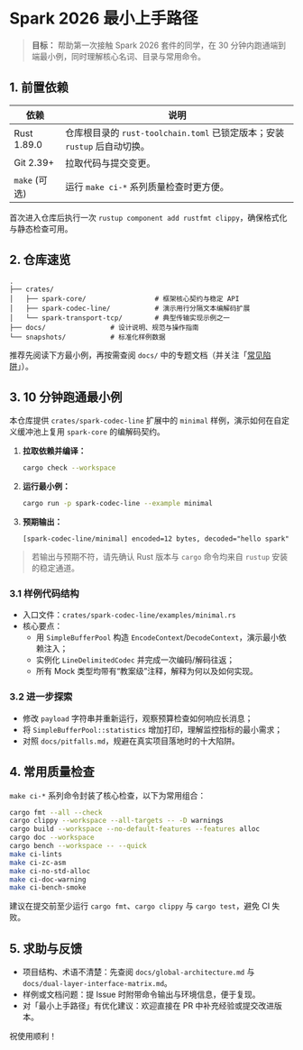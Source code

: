 # Spark 2026 最小上手路径

> **目标：** 帮助第一次接触 Spark 2026 套件的同学，在 30 分钟内跑通端到端最小例，同时理解核心名词、目录与常用命令。

## 1. 前置依赖

| 依赖 | 说明 |
| --- | --- |
| Rust 1.89.0 | 仓库根目录的 `rust-toolchain.toml` 已锁定版本；安装 `rustup` 后自动切换。 |
| Git 2.39+ | 拉取代码与提交变更。 |
| `make` (可选) | 运行 `make ci-*` 系列质量检查时更方便。 |

首次进入仓库后执行一次 `rustup component add rustfmt clippy`，确保格式化与静态检查可用。

## 2. 仓库速览

```
.
├── crates/
│   ├── spark-core/                 # 框架核心契约与稳定 API
│   ├── spark-codec-line/           # 演示用行分隔文本编解码扩展
│   └── spark-transport-tcp/        # 典型传输实现示例之一
├── docs/                # 设计说明、规范与操作指南
└── snapshots/           # 标准化样例数据
```

推荐先阅读下方最小例，再按需查阅 `docs/` 中的专题文档（并关注「[常见陷阱](./pitfalls.md)」）。

## 3. 10 分钟跑通最小例

本仓库提供 `crates/spark-codec-line` 扩展中的 `minimal` 样例，演示如何在自定义缓冲池上复用 `spark-core` 的编解码契约。

1. **拉取依赖并编译：**
   ```bash
   cargo check --workspace
   ```
2. **运行最小例：**
   ```bash
   cargo run -p spark-codec-line --example minimal
   ```
3. **预期输出：**
   ```text
   [spark-codec-line/minimal] encoded=12 bytes, decoded="hello spark"
   ```

> 若输出与预期不符，请先确认 Rust 版本与 `cargo` 命令均来自 `rustup` 安装的稳定通道。

### 3.1 样例代码结构

- 入口文件：`crates/spark-codec-line/examples/minimal.rs`
- 核心要点：
  - 用 `SimpleBufferPool` 构造 `EncodeContext`/`DecodeContext`，演示最小依赖注入；
  - 实例化 `LineDelimitedCodec` 并完成一次编码/解码往返；
  - 所有 Mock 类型均带有“教案级”注释，解释为何以及如何实现。

### 3.2 进一步探索

- 修改 `payload` 字符串并重新运行，观察预算检查如何响应长消息；
- 将 `SimpleBufferPool::statistics` 增加打印，理解监控指标的最小需求；
- 对照 `docs/pitfalls.md`，规避在真实项目落地时的十大陷阱。

## 4. 常用质量检查

`make ci-*` 系列命令封装了核心检查，以下为常用组合：

```bash
cargo fmt --all --check
cargo clippy --workspace --all-targets -- -D warnings
cargo build --workspace --no-default-features --features alloc
cargo doc --workspace
cargo bench --workspace -- --quick
make ci-lints
make ci-zc-asm
make ci-no-std-alloc
make ci-doc-warning
make ci-bench-smoke
```

建议在提交前至少运行 `cargo fmt`、`cargo clippy` 与 `cargo test`，避免 CI 失败。

## 5. 求助与反馈

- 项目结构、术语不清楚：先查阅 `docs/global-architecture.md` 与 `docs/dual-layer-interface-matrix.md`。
- 样例或文档问题：提 Issue 时附带命令输出与环境信息，便于复现。
- 对「最小上手路径」有优化建议：欢迎直接在 PR 中补充经验或提交改进版本。

祝使用顺利！
